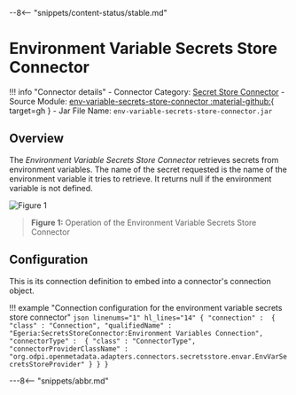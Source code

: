 <!-- SPDX-License-Identifier: CC-BY-4.0 -->
<!-- Copyright Contributors to the ODPi Egeria project. -->

--8<-- "snippets/content-status/stable.md"

# Environment Variable Secrets Store Connector

!!! info "Connector details"
    - Connector Category: [Secret Store Connector](/concepts/secrets-store-connector)
    - Source Module: [env-variable-secrets-store-connector :material-github:](https://github.com/odpi/egeria/tree/main/open-metadata-implementation/adapters/open-connectors/secrets-store-connectors/env-variable-secrets-store-connector){ target=gh }
    - Jar File Name: `env-variable-secrets-store-connector.jar`

## Overview

The *Environment Variable Secrets Store Connector* retrieves secrets from environment variables.  The name of the secret requested is the name of the environment variable it tries to retrieve.  It returns null if the environment variable is not defined.

![Figure 1](environment-variable-secrets-store-connector.svg)
> **Figure 1:** Operation of the Environment Variable Secrets Store Connector


## Configuration

This is its connection definition to embed into a connector's connection object.

!!! example "Connection configuration for the environment variable secrets store connector"
    ```json linenums="1" hl_lines="14"
    {
        "connection" : 
        { 
            "class" : "Connection",
            "qualifiedName" : "Egeria:SecretsStoreConnector:Environment Variables Connection",
            "connectorType" : 
            {
                "class" : "ConnectorType",
                "connectorProviderClassName" : "org.odpi.openmetadata.adapters.connectors.secretsstore.envar.EnvVarSecretsStoreProvider"
            }
        }
    }
    ```

---8<-- "snippets/abbr.md"
